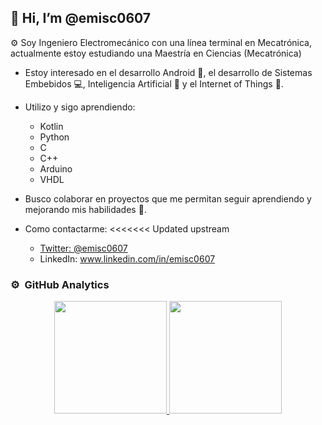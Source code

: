 ## 👋 Hi, I’m @emisc0607
:gear: Soy Ingeniero Electromecánico con una línea terminal en Mecatrónica, actualmente estoy estudiando una Maestría en Ciencias (Mecatrónica)

- Estoy interesado en el desarrollo Android :iphone:, el desarrollo de Sistemas Embebidos :computer:, Inteligencia Artificial :robot: y el Internet of Things :signal_strength:.
- Utilizo y sigo aprendiendo:
    + Kotlin
    + Python
    + C
    + C++
    + Arduino
    + VHDL

- Busco colaborar en proyectos que me permitan seguir aprendiendo y mejorando mis habilidades :eyes:.
- Como contactarme: 
<<<<<<< Updated upstream
  + [Twitter: @emisc0607](https://twitter.com/EmiSC0607)
  + LinkedIn: www.linkedin.com/in/emisc0607
<!---
emisc0607/emisc0607 is a ✨ special ✨ repository because its `README.md` (this file) appears on your GitHub profile.
You can click the Preview link to take a look at your changes.
--->


### ⚙️ &nbsp;GitHub Analytics

<p align="center">
<a href="https://github.com/emisc0607">
  <img height="180em" src="https://github-readme-stats-eight-theta.vercel.app/api?username=emisc0607&show_icons=true&theme=algolia&include_all_commits=true&count_private=true"/>
  
  <img height="180em" src="https://github-readme-stats-eight-theta.vercel.app/api/top-langs/?username=emisc0607&layout=compact&langs_count=8&theme=algolia"/>
</a>
</p>
